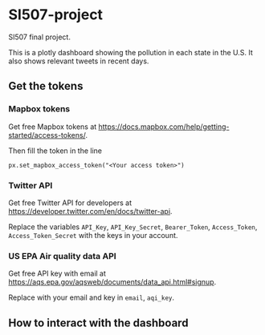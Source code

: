 # SI507-project
SI507 final project.

This is a plotly dashboard showing the pollution in each state in the U.S. It also shows relevant tweets in recent days.
## Get the tokens

### Mapbox tokens
Get free Mapbox tokens at https://docs.mapbox.com/help/getting-started/access-tokens/. 

Then fill the token in the line
  
    px.set_mapbox_access_token("<Your access token>")

### Twitter API
Get free Twitter API for developers at https://developer.twitter.com/en/docs/twitter-api.

Replace the variables `API_Key`, `API_Key_Secret`, `Bearer_Token`, `Access_Token`, `Access_Token_Secret` with the keys in your account.

### US EPA Air quality data API
Get free API key with email at https://aqs.epa.gov/aqsweb/documents/data_api.html#signup.

Replace with your email and key in `email`, `aqi_key`.

## How to interact with the dashboard
